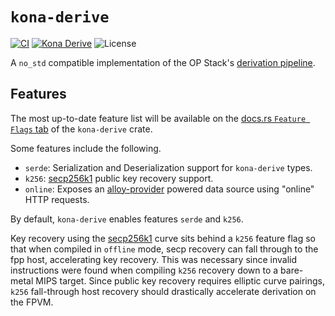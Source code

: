 # `kona-derive`

  <a href="https://github.com/anton-rs/kona/actions/workflows/rust_ci.yaml"><img src="https://github.com/anton-rs/kona/actions/workflows/rust_ci.yaml/badge.svg?label=ci" alt="CI"></a>
    <a href="https://crates.io/crates/kona-derive"><img src="https://img.shields.io/crates/v/kona-derive.svg?label=kona-derive&labelColor=2a2f35" alt="Kona Derive"></a>
  <img src="https://img.shields.io/badge/License-MIT-green.svg?label=license&labelColor=2a2f35" alt="License">

A `no_std` compatible implementation of the OP Stack's [derivation pipeline][derive].

[derive]: (https://specs.optimism.io/protocol/derivation.html#l2-chain-derivation-specification).

## Features

The most up-to-date feature list will be available on the [docs.rs `Feature Flags` tab][ff] of the `kona-derive` crate.

Some features include the following.
- `serde`: Serialization and Deserialization support for `kona-derive` types.
- `k256`: [secp256k1][k] public key recovery support.
- `online`: Exposes an [alloy-provider][ap] powered data source using "online" HTTP requests.

By default, `kona-derive` enables features `serde` and `k256`.

Key recovery using the [secp256k1][k] curve sits behind a `k256` feature flag so that when compiled in `offline` mode,
secp recovery can fall through to the fpp host, accelerating key recovery. This was necessary since invalid instructions
were found when compiling `k256` recovery down to a bare-metal MIPS target. Since public key recovery requires elliptic
curve pairings, `k256` fall-through host recovery should drastically accelerate derivation on the FPVM.

[k]: https://en.bitcoin.it/wiki/Secp256k1 
[ap]: https://docs.rs/crate/alloy-providers/latest
[ff]: https://docs.rs/crate/kona-derive/latest/features
